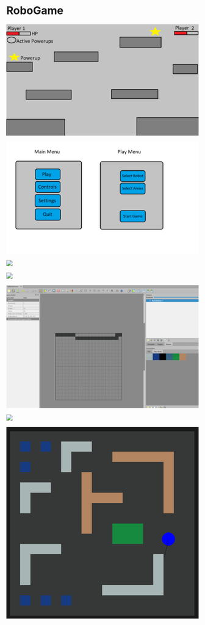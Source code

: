 # RoboGame
![](images/Design_Jonathan.png)

![](images/Menu_Jonathan.png) 

![](images/Roboter_Jonathan.png)

![](images/Design_Amina.png) 

![](images/Tiled_Window.png)

![](images/Tiled_Struktur)

![](images/Game_Design.png) 
